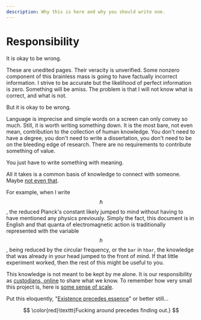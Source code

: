 ```yaml
---
description: Why this is here and why you should write one.
---
```


# Responsibility

It is okay to be wrong.&#x20;

These are unedited pages. Their veracity is unverified. Some nonzero component of this brainless mass is going to have factually incorrect information. I strive to be accurate but the likelihood of perfect information is zero. Something will be amiss. The problem is that I will not know what is correct, and what is not.&#x20;

But it is okay to be wrong.&#x20;

Language is imprecise and simple words on a screen can only convey so much. Still, it is worth writing something down. It is the most bare, not even mean, contribution to the collection of human knowledge. You don't need to have a degree, you don't need to write a dissertation, you don't need to be on the bleeding edge of research. There are no requirements to contribute something of value.&#x20;

You just have to write something with meaning.&#x20;

All it takes is a common basis of knowledge to connect with someone. Maybe [not even that](https://en.wikipedia.org/wiki/Extraterrestrial\_intelligence).&#x20;

For example, when I write $$\hbar$$, the reduced Planck's constant likely jumped to mind without having to have mentioned any physics previously. Simply the fact, this document is in English and that quanta of electromagnetic action is traditionally represented with the variable $$h$$, being reduced by the circular frequency, or the `bar` in `hbar`, the knowledge that was already in your head jumped to the front of mind. If that little experiment worked, then the rest of this might be useful to you.&#x20;

This knowledge is not meant to be kept by me alone. It is our responsibility as [custodians, online](http://custodians.online/) to share what we know. To remember how very small this project is, here is [some sense of scale](http://stars.chromeexperiments.com/).&#x20;

Put this eloquently, "[Existence precedes essence](https://en.wikipedia.org/wiki/Existence\_precedes\_essence)"  or better still...

$$
\color{red}\texttt{Fucking around precedes finding out.}
$$
